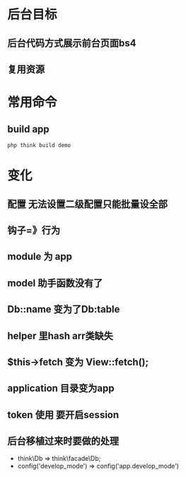 # 后台目标
## 后台代码方式展示前台页面bs4

## 复用资源

# 常用命令

## build app

```php think build demo```

# 变化

## 配置 无法设置二级配置只能批量设全部

## 钩子=》行为

## module 为 app

## model 助手函数没有了

## Db::name 变为了Db:table

## helper 里hash arr类缺失

## $this->fetch 变为 View::fetch();

## application 目录变为app

## token 使用 要开启session

## 后台移植过来时要做的处理

* think\Db => think\facade\Db;
* config('develop_mode') => config('app.develop_mode')